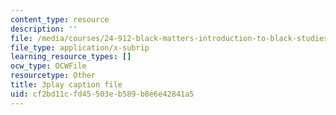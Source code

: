 ```yaml
---
content_type: resource
description: ''
file: /media/courses/24-912-black-matters-introduction-to-black-studies-spring-2017/cf2bd11cfd45503eb589b8e6e42841a5_pP7mt_Ie04Y.vtt
file_type: application/x-subrip
learning_resource_types: []
ocw_type: OCWFile
resourcetype: Other
title: 3play caption file
uid: cf2bd11c-fd45-503e-b589-b8e6e42841a5
---
```

